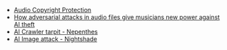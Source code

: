 
- [Audio Copyright Protection](https://github.com/TrustAI-laboratory/Audio-Copyright-Protection-based_on-AI-Audio-Data-Poisoning-Demo)
- [How adversarial attacks in audio files give musicians new power against AI theft](https://www.aimusicpreneur.com/ai-tools-news/adversarial-attack-audio-files-musicians-ai-theft/)
- [AI Crawler tarpit - Nepenthes](https://zadzmo.org/code/nepenthes/)
- [AI Image attack - Nightshade](https://nightshade.cs.uchicago.edu/whatis.html)